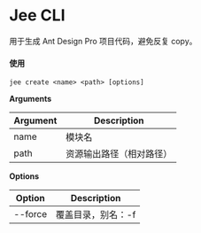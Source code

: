 # Jee CLI

用于生成 Ant Design Pro 项目代码，避免反复 copy。

#### 使用

```shell
jee create <name> <path> [options]
```

**Arguments**

| Argument | Description              |
| -------- | ------------------------ |
| name     | 模块名                   |
| path     | 资源输出路径（相对路径） |

**Options**

| Option  | Description        |
| ------- | ------------------ |
| --force | 覆盖目录，别名：-f |
